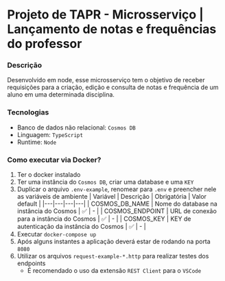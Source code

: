 # Projeto de TAPR - Microsserviço | Lançamento de notas e frequências do professor

### Descrição

Desenvolvido em node, esse microsserviço tem o objetivo de receber requisições para a criação, edição e consulta de notas e frequência de um aluno em uma determinada disciplina.

### Tecnologias

-   Banco de dados não relacional: `Cosmos DB`
-   Linguagem: `TypeScript`
-   Runtime: `Node`

### Como executar via Docker?

1.  Ter o docker instalado
2.  Ter uma instância do `Cosmos DB`, criar uma database e uma `KEY`
3.  Duplicar o arquivo `.env-example`, renomear para `.env` e preencher nele as variáveis de ambiente
    | Variável | Descrição | Obrigatória | Valor default |
    |---|---|---|---|
    | COSMOS_DB_NAME | Nome do database na instância do Cosmos | ✅ | - |
    | COSMOS_ENDPOINT | URL de conexão para a instância do Cosmos | ✅ | - |
    | COSMOS_KEY | KEY de autenticação da instância do Cosmos | ✅ | - |
4.  Executar `docker-compose up`
5.  Após alguns instantes a aplicação deverá estar de rodando na porta `8080`
6.  Utilizar os arquivos `request-example-*.http` para realizar testes dos endpoints
    -   É recomendado o uso da extensão `REST Client` para o `VSCode`
